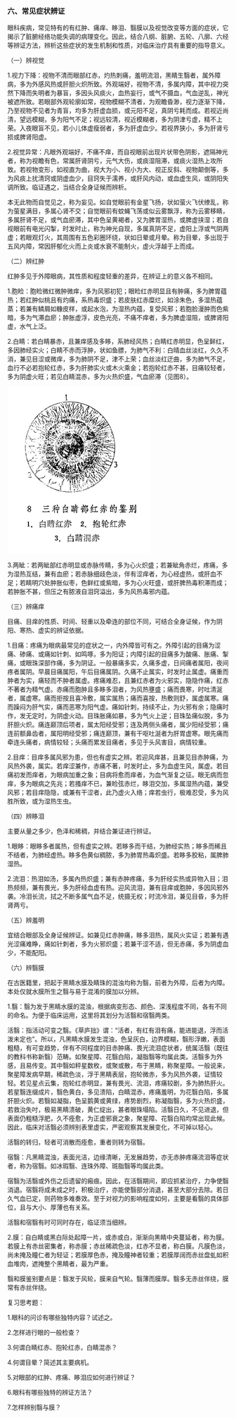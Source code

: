 ### 六、常见症状辨证

眼科疾病，常见特有的有红肿、痛痒、眵泪、翳膜以及视觉改变等方面的症状，它揭示了脏腑经络功能失调的病理变化。因此，结合八纲、脏腑、五轮、八廓、六经等辨证方法，辨析这些症状的发生机制和性质，对临床治疗具有重要的指导意义。

（一）辨视觉

1.视力下降：视物不清而眼部红赤，灼热刺痛，羞明流泪，黑睛生翳者，属外障病，多为外感风热或肝胆火炽所致。外观端好，视物不清，多属内障，其中视力突然下降而失明者为暴盲，多因头风痰火，血热妄行，或气不摄血，气血逆乱，神光被遮所致。若眼部外观轮廓如常，视物模糊不清者，为观瞻昏渺，视力逐渐下降，乃至视物不见者为青盲，均多为肝虚血损，或元阳不足，真阴亏耗而成。若视近尚清，望远模糊，多为阳气不足；视远较清，视近模糊者，多为阴津亏虚，精不上荣。入夜眼盲不见，若小儿体虚瘦弱者，多为肝虚血少。若视界狭小，多为肝肾亏损或脾肾阳虚。

2.视觉异常：凡眼外观端好，不痛不痒，而自视眼前出现片状带色阴影，遮隔神光者，称为视瞻有色，常属肝肾阴亏，元气大伤，或痰湿阻滞，或痰火湿热上攻所致。若视物变形，如视直为曲，视大为小、视小为大、视正反斜、视物颠倒等，多为风痰上扰清窍或阴虚血少，目窍失于濡养，或肝风内动，或血虚生风，或阴阳失调所致。临证遇之，当结合全身证候而辨析。

本无此物而自觉见之，称为妄见。如自觉眼前有金星飞扬，状如萤火飞伏缭乱，称为萤星满目，多属心肾不交；自觉眼前有蚊蝇飞荡或似云雾飘浮，称为云雾移睛，多属肝肾不足，或气血瘀滞，其中色呈黄褐者，又为脾胃湿热，或脾虚挟湿；若自视眼前有电光闪掣，时发时止，称为神光自现，多属真阴不足，虚阳上浮或气阴两虚；若眼观灯火，其周围有五色彩圈环绕，状如日晕或月晕。称为目晕，多出现于五风内障，常因肝郁化火而上炎或水衰不能制火，虚火浮越于上而成。

（二）辨红肿

红肿多见于外障眼病，其性质和程度轻重的差异，在辨证上的意义各不相同。

1.胞睑：胞睑微红微肿微痒，多为风邪初犯；眼睑红赤明显且有肿痛，多为脾胃蕴热；若红肿似桃且有灼痛，系热毒炽盛；若皮肤红赤糜烂，如涂朱色，多湿热蕴蒸；若兼有鳞屑如糠皮样，或起水泡，为湿热内蕴，复受风邪；若胞脸漫肿而色紫暗，多为气滞血瘀；肿胀虚浮，皮色光亮，不痛不痒者，多为脾虚湿阻，或脾肾阳虚，水气上泛。

2.白睛：若白睛暴赤，且兼痒感及多眵，系肺经风热；白睛红赤明显，色呈鲜红，多因肺经实火；白睛不赤而浮肿，状如鱼膘，为肺气不利：白晴血丝淡红，久久不消，兼见目涩或微痒，多为肺阴不足，津不上荣；血丝淡红迂曲，多为肺气不足，血行不必若抱轮红赤，多为肝肺实火或木火乘金；若抱轮红赤不甚，目痛较轻者，多为阴虚火旺；若见白睛混赤，多为火热炽盛，气血瘀滞（见图8）。

<img src="img\8.jpg" style="zoom:50%;" />

3.两眦：若两眦部红赤明显或赤脉传睛，多为心火炽盛；若兼眦角赤烂，疼痛，多为湿热互结，兼有血瘀；若赤脉细歧色淡，伴有涩痒者，为心经虚热，或肝血不足；若睛明穴处肿胀似枣，色鲜红或紫暗，多为心火旺盛，或肝脾热毒积滞而成；若肿胀不甚，但压之有脓液自泪窍溢出，多为风热毒邪内蕴。

（三）辨痛痒

目痛、目痒的性质、时间、轻重以及牵连的部位不同，可结合全身证候，作为阴阳、寒热、虚实的辨证依据。

1.目痛：疼痛为眼病最常见的症状之一，内外障皆可有之。外障引起的目痛为涩痛、碜痛、或痛如针刺、如鸣啄，多为阳证；内障引起的目痛多为酸痛、胀痛、掣痛，或眼珠深部作痛，多为阴证。一般暴痛多实，久痛多虚，日间痛者属阳，夜间疼者属阴。早晨目痛属阳，午后目痛属阴。久痛不止属实，时发时止属虚。痛重而肿者为实，痛轻而不肿者属虚。疼痛难忍，且兼红赤者为火邪实，隐隐作痛，红赤不著者为精气虚。赤痛而胞肿且多眵多泪者，为风热壅盛；痛而畏寒，时吐清涎者，属虚寒。痛而拒按且喜冷敷，属实属热；痛而喜按，热敷则舒，属虚属寒。痛而躁闷为肝气实，痛而恶寒为阳气虚。痛如针刺，持续不止，为火邪有余；隐痛时作，发无定时，为阴虚火动。目珠胀痛如暴，多为气火上逆；目珠坠痛似脱，多为肝胆火炽。痛连巅顶后项者，属太阳经受邪；连及两侧头痛者，属少阳经受邪；痛连前额鼻齿者，属阳明经受邪；痛连巅顶，兼有干呕吐涎者为肝胃虚寒。眼先痛而牵连头痛者，病情较轻；头痛而累发目痛者，多见于头风害目，病情较重。

2.目痒：目痒多属风邪为患，但也有虚实之辨。若迎风痒甚，且兼见目赤肿痛，为风热外袭，属实。若痒涩兼作，赤痛不著，时发时止，多为血虚生风，属虚。若目痛初发而痒者，为眼病加重之象；目病将愈而痒者，为血气渐复之征。眼无病而忽痒，多为眼病之先兆；若搔痒不已，兼睑弦赤烂，眵泪交加，多属湿热内蕴，兼受风邪；若目痒隐隐，或兼有干涩者，此乃虚火入络；痒若虫行，极难忍受，多为风胜所致，或为湿热生虫。

（四）辨眵泪

主要从量之多少，色泽和稀稠，并结合兼证进行辨证。

1.眼眵：眼眵多者属热，但有虚实之辨。若眵多而干结，为肺经实热；眵多而稀且不结者，为肺经虚热。眵多色黄似稠脓，多为肺胃热毒炽盛。若眵多胶粘，属脾肺湿热。

2.流泪：热泪如汤，多属內热炽盛；兼有赤肿疼痛，多为肝经实热或异物入目；泪热频频，兼有畏光，多为肝经血虚有热。迎风流泪，兼有目痒或胞肿，多因风邪外袭。冷泪长流，拭之不断多属气血不足，统摄无权；时流冷泪，兼见目昏，多为肝肾两亏。

（五）辨羞明

宜结合眼部及全身证候辨证。如兼见红赤肿痛，眵多泪热，属风火实证；若兼有遇光涩痛难睁，痛如针刺者，多为火邪炽盛；若兼干涩不适，但无赤痛，多为阴虚血少，不能配阳。

（六）辨翳膜

在古医籍里，把起于黑睛水膜及睛珠的混浊均称为翳，前者为外障，后者为内障。本处仅就水膜所生之翳与易于混淆的膜加以分辨。

1.翳：翳为发于黑睛水膜的混浊，根据病变形态、颜色、深浅程度不同，各有不同的命名。为便于临床运用，这里将其划分为活翳和宿翳两类。

活翳：指活动可变之翳。《草庐拙》谓：“活者，有红有泪有痛，能进能退，浮而活泼未定也”。所以，凡黑睛水膜发生混浊，色呈灰白，边界模糊，翳形浮嫩，表面粗糙，有可变趋势，伴有不同程度的目赤肿痛、畏光流泪症状者，统属活翳（既往的教科书称新翳）范畴。如聚星障、花翳白陷，凝脂翳等均属此类。活翳多为外感，且易传变。其中翳如秤星数枚，或聚或散，布于黑睛，称聚星障。一般说来，聚星障发病早期，稀疏色淡，浮于黑睛表层，抱轮微赤，多为风热外袭，证情较轻。若见星点云集，抱轮红赤明显，兼有畏光、流泪，疼痛较剧，多为肺热肝火。若星翳连缀成片，翳色黄白，多见溃陷，白睛混赤，疼痛羞明，为花翳白陷，多属肝胆火炽。若翳如凝脂，色呈鹅黄或黄绿，疼势剧烈，称凝脂翳，多为火热炽盛，若救治失吋，极易黑睛溃破，黄仁绽出，甚者眼珠塌陷。活翳日久，不见进退，但表面仍粗糙浮肥，久不痊愈，为正虚邪衰之象，聚星障、花翳白陷均常出现此候。因此，临床对活翳必须辨别表里虚实，严密观察其发展变化，不可掉以轻心。

活翳的转归，轻者可消散而痊愈，重者则转为宿翳。

宿翳：凡黑睛混浊，表面光洁，边缘清晰，无发展趋势，亦无赤肿疼痛流泪等症状者，称为宿翳。如冰瑕翳、连珠外障、斑脂翳等均属此类。

宿翳为活翳或外伤之后遗留的瘢痕。因此，在活翳期间，即应抓紧治疗，力争使翳消退。宿翳将成未成之时，积极治疗，亦能使翳部分消退，甚至大部分去除。若日久气血已定，则药物多难奏效。至于对视力的影响程度如何，主要是看翳的具体部位，且与大小、厚薄也有关系。

活翳和宿翳有时可同时存在，临证须当细辨。

2.膜：自白睛或黑白际处起障一片，或赤或白，渐渐向黑睛中央蔓延者，称为膜。若膜上有赤丝密集者，称赤膜；赤丝稀疏色淡，红赤不显者，称白膜。凡膜色淡，尚未掩及瞳仁者为轻证；若膜厚色赤，掩及瞳神者较重；若膜厚阔而赤丝盘虬如积血堆肉，遮掩整个黑睛者，最为严重。

翳和膜鉴别要点是：翳发于风轮，膜来自气轮。翳薄而膜厚。翳多无赤丝伴绕，膜常有赤丝伴绕。

复习思考题：

1.眼科的问诊有哪些独特内容？试述之。

2.怎样进行眼的一般检查？

3.何谓白睛红赤、抱轮红赤，白睛混赤？

4.何谓目晕？简述其主要病机。

5.对眼部的红肿、疼痛、眵泪应如何进行辨证？

6.眼科有哪些独特的辨证方法？

7.怎样辨别翳与膜？